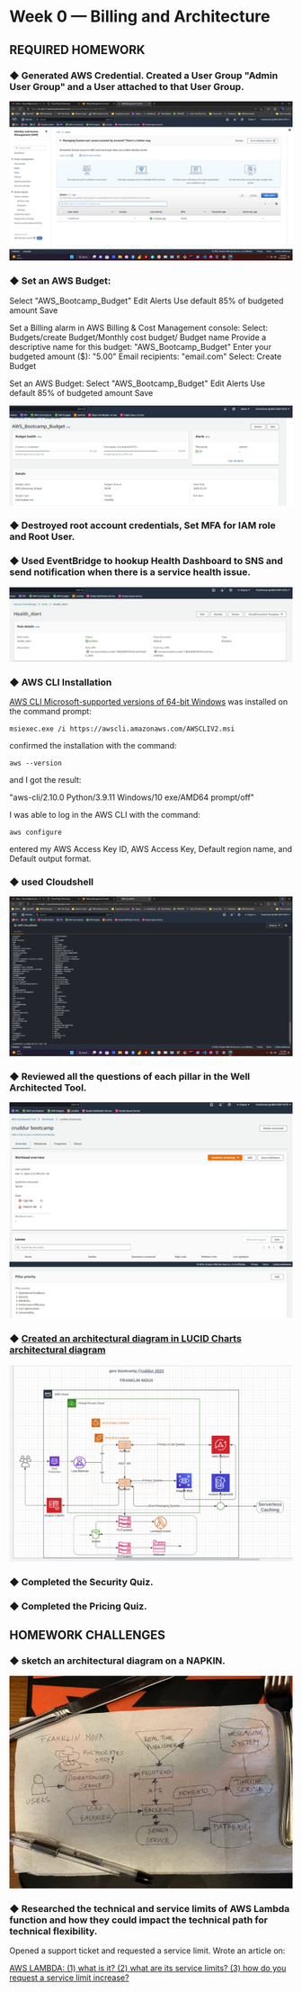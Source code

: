  # Week 0 — Billing and Architecture
    
 ## REQUIRED HOMEWORK

### ◆ Generated AWS Credential. Created a User Group "Admin User Group" and a User attached to that User Group. 

![Created a User](assets/Screenshot%20(184).png)


### ◆ Set an AWS Budget:

Select "AWS_Bootcamp_Budget"
Edit Alerts
Use default 85% of budgeted amount
Save

Set a Billing alarm in AWS Billing & Cost Management console:
Select: Budgets/create Budget/Monthly cost budget/
Budget name
Provide a descriptive name for this budget:
"AWS_Bootcamp_Budget"
 Enter your budgeted amount ($):
"5.00"
Email recipients:
"email.com"
Select: Create Budget

Set an AWS Budget:
Select "AWS_Bootcamp_Budget"
Edit Alerts
Use default 85% of budgeted amount
Save

![Budget for aws bootcamp](assets/budget%20pic.jpeg)
 
### ◆ Destroyed root account credentials, Set MFA for IAM role and Root User. 

### ◆ Used EventBridge to hookup Health Dashboard to SNS and send notification when there is a service health issue.

![eventbridge healt alert](assets/eventbridge%20health.jpeg)


### ◆ AWS CLI Installation

[AWS CLI Microsoft-supported versions of 64-bit Windows](https://docs.aws.amazon.com/cli/latest/userguide/getting-started-install.html)
was installed on the command prompt: 

```
msiexec.exe /i https://awscli.amazonaws.com/AWSCLIV2.msi
```
confirmed the installation with the command:
```
aws --version
```
and I got the result:

"aws-cli/2.10.0 Python/3.9.11 Windows/10 exe/AMD64 prompt/off"

I was able to log in the AWS CLI with the command:

```
aws configure
```

entered my AWS Access Key ID, AWS Access Key, Default region name, and Default output format.

### ◆ used Cloudshell

![Cloudshell](assets/Screenshot%20(185).png)

### ◆ Reviewed all the questions of each pillar in the Well Architected Tool.

![well architected tool questions](assets/well%20architected%20framework.jpeg)


### ◆ [Created an architectural diagram in LUCID Charts architectural diagram](https://lucid.app/lucidchart/4698c1f4-05d6-409e-8b75-674aa7893ede/edit?viewport_loc=-211%2C77%2C2739%2C1302%2C0_0&invitationId=inv_d6fc401f-cc02-4f23-8e54-233310f9f66c)

![Lucid Chart Architectural Diagram](assets/AWS%20bootcamp%20diagram.png)


### ◆ Completed the Security Quiz.

### ◆ Completed the Pricing Quiz.

## HOMEWORK CHALLENGES

### ◆ sketch an architectural diagram on a NAPKIN. 

![Architectural sketch on a napkin](assets/napkin.jpg)

### ◆ Researched the technical and service limits of AWS Lambda function and how they could impact the technical path for technical flexibility. 
Opened a support ticket and requested a service limit.
Wrote an article on:

[AWS LAMBDA: (1) what is it? (2) what are its service limits? (3) how do you request a service limit increase?](https://www.awsinformation.com/2023/02/15/aws-lambda-1-what-is-it-2-what-is-its-service-limits-3-how-do-you-request-a-service-limit-increase/)

